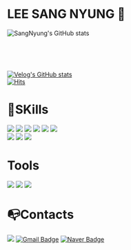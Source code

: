 # LEE SANG NYUNG 🙂
![SangNyung's GitHub stats](https://github-readme-stats.vercel.app/api?username=SangNyungLee&theme=dark&show_icons=true)
<!-- [![Solved.ac Profile](http://mazassumnida.wtf/api/v2/generate_badge?boj=lsy6747)](https://solved.ac/lsy6747/) --><br/>

<br/><br/>
[![Velog's GitHub stats](https://velog-readme-stats.vercel.app/api?name=poooq)](https://github.com/eungyeole/velog-readme-stats)<br/>
[![Hits](https://hits.seeyoufarm.com/api/count/incr/badge.svg?url=https%3A%2F%2Fgithub.com%2FSangNyungLee%2Fhit-counter&count_bg=%239FFF56&title_bg=%23F95A5A&icon=&icon_color=%23E7E7E7&title=hits&edge_flat=false)](https://hits.seeyoufarm.com)




 
# 💪SKills 

<img src="https://img.shields.io/badge/html5-E34F26?style=for-the-badge&logo=html5&logoColor=white"> <img src="https://img.shields.io/badge/css-1572B6?style=for-the-badge&logo=css3&logoColor=white">
<img src="https://img.shields.io/badge/javascript-F7DF1E?style=for-the-badge&logo=javascript&logoColor=black">
<img src="https://img.shields.io/badge/jquery-0769AD?style=for-the-badge&logo=jquery&logoColor=white">
<img src="https://img.shields.io/badge/mysql-4479A1?style=for-the-badge&logo=mysql&logoColor=white">
<img src="https://img.shields.io/badge/node.js-339933?style=for-the-badge&logo=Node.js&logoColor=white"><br/>
<img src="https://img.shields.io/badge/express-000000?style=for-the-badge&logo=express&logoColor=white">
<img src="https://img.shields.io/badge/socket.io-010101?style=for-the-badge&logo=socket.io&logoColor=white">
<img src="https://img.shields.io/badge/react-61DAFB?style=for-the-badge&logo=react&logoColor=white">

# Tools
<img src="https://img.shields.io/badge/github-181717?style=for-the-badge&logo=github&logoColor=white"> <img src="https://img.shields.io/badge/visualstudiocode-007ACC?style=for-the-badge&logo=visualstudiocode&logoColor=white"> <img src="https://img.shields.io/badge/eclipseide-2C2255?style=for-the-badge&logo=eclipseide&logoColor=white">


# 📭Contacts
<a href="https://velog.io/@poooq"><img src="https://img.shields.io/badge/Tech%20Blog-11B48A?style=flat-square&logo=Vimeo&logoColor=white&link=https://velog.io/@poooq"/></a>
[![Gmail Badge](https://img.shields.io/badge/Gmail-d14836?style=flat-square&logo=Gmail&logoColor=white&link=mailto:lsy6747@gmail.com)](mailto:lsy6747@gmail.com)
[![Naver Badge](https://img.shields.io/badge/Naver-03C75A?style=flat-square&logo=Naver&logoColor=white&link=mailto:lsy695312@naver.com)](mailto:lsy695312@naver.com)
